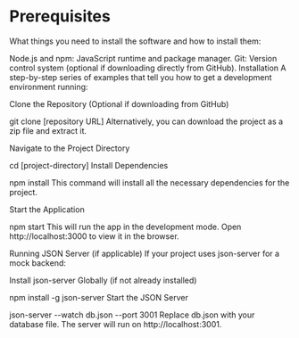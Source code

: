 # Prerequisites
What things you need to install the software and how to install them:

Node.js and npm: JavaScript runtime and package manager.
Git: Version control system (optional if downloading directly from GitHub).
Installation
A step-by-step series of examples that tell you how to get a development environment running:

Clone the Repository (Optional if downloading from GitHub)

git clone [repository URL]
Alternatively, you can download the project as a zip file and extract it.

Navigate to the Project Directory

cd [project-directory]
Install Dependencies

npm install
This command will install all the necessary dependencies for the project.

Start the Application

npm start
This will run the app in the development mode. Open http://localhost:3000 to view it in the browser.

Running JSON Server (if applicable)
If your project uses json-server for a mock backend:

Install json-server Globally (if not already installed)

npm install -g json-server
Start the JSON Server

json-server --watch db.json --port 3001
Replace db.json with your database file. The server will run on http://localhost:3001.